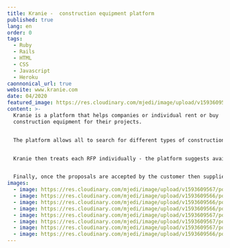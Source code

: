 ```yaml
---
title: Kranie -  construction equipment platform
published: true
lang: en
order: 0
tags:
  - Ruby
  - Rails
  - HTML
  - CSS
  - Javascript
  - Heroku
caonnonical_url: true
website: www.kranie.com
date: 04/2020
featured_image: https://res.cloudinary.com/mjedi/image/upload/v1593609567/portfolio/Screen_Shot_2020-07-01_at_15.09.31.png
content: >-
  Kranie is a platform that helps companies or individual rent or buy
  construction equipment for their projects.


  The platform allows all to search for different types of construction equipment and send a RFP to Kranie


  Kranie then treats each RFP individually - the platform suggests available supplier machines and allows the Kranie team to send several proposals to the customers request


  Finally, once the proposals are accepted by the customer then supplier and customer are given each others coordinates
images:
  - image: https://res.cloudinary.com/mjedi/image/upload/v1593609567/portfolio/Screen_Shot_2020-07-01_at_15.09.31.png
  - image: https://res.cloudinary.com/mjedi/image/upload/v1593609566/portfolio/Screen_Shot_2020-07-01_at_15.09.43.png
  - image: https://res.cloudinary.com/mjedi/image/upload/v1593609566/portfolio/Screen_Shot_2020-07-01_at_15.10.05.png
  - image: https://res.cloudinary.com/mjedi/image/upload/v1593609566/portfolio/Screen_Shot_2020-07-01_at_15.10.14.png
  - image: https://res.cloudinary.com/mjedi/image/upload/v1593609567/portfolio/Screen_Shot_2020-07-01_at_15.10.22.png
  - image: https://res.cloudinary.com/mjedi/image/upload/v1593609567/portfolio/Screen_Shot_2020-07-01_at_15.10.55.png
  - image: https://res.cloudinary.com/mjedi/image/upload/v1593609567/portfolio/Screen_Shot_2020-07-01_at_15.11.35.png
  - image: https://res.cloudinary.com/mjedi/image/upload/v1593609566/portfolio/Screen_Shot_2020-07-01_at_15.11.46.png
---
```

